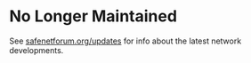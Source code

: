 # No Longer Maintained

See [safenetforum.org/updates](https://safenetforum.org/c/development/updates)
for info about the latest network developments.
